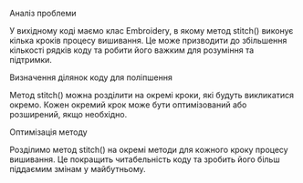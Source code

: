 Аналіз проблеми

У вихідному коді маємо клас Embroidery, в якому метод stitch() виконує кілька кроків процесу вишивання. 
Це може призводити до збільшення кількості рядків коду та робити його важким для розуміння та підтримки.

Визначення ділянок коду для поліпшення

Метод stitch() можна розділити на окремі кроки, які будуть викликатися окремо.
Кожен окремий крок може бути оптимізований або розширений, якщо необхідно.

Оптимізація методу

Розділимо метод stitch() на окремі методи для кожного кроку процесу вишивання.
Це покращить читабельність коду та зробить його більш піддаємим змінам у майбутньому.
